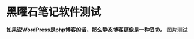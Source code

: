# 黑曜石笔记软件测试
**如果说WordPress是php博客的话，那么静态博客更像是一种妥协。**
[图片测试](https://chevalierbite.oss-cn-chengdu.aliyuncs.com/1645030448533.jpg)